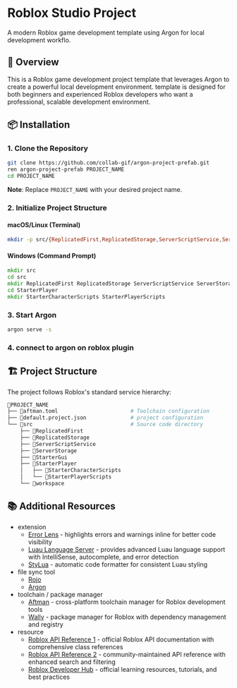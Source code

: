 # Roblox Studio Project

A modern Roblox game development template using Argon for local development workflo.

## 🥀 Overview

This is a Roblox game development project template that leverages Argon to create a powerful local development environment.
template is designed for both beginners and experienced Roblox developers who want a professional, scalable development environment.

## 📦 Installation

### 1. Clone the Repository

```bash
git clone https://github.com/collab-gif/argon-project-prefab.git
ren argon-project-prefab PROJECT_NAME
cd PROJECT_NAME
```

**Note**: Replace `PROJECT_NAME` with your desired project name.

### 2. Initialize Project Structure

#### macOS/Linux (Terminal)

```bash
mkdir -p src/{ReplicatedFirst,ReplicatedStorage,ServerScriptService,ServerStorage,StarterGui,StarterPlayer/{StarterCharacterScripts,StarterPlayerScripts},workspace}
```

#### Windows (Command Prompt)

```bat
mkdir src
cd src
mkdir ReplicatedFirst ReplicatedStorage ServerScriptService ServerStorage StarterGui StarterPlayer workspace
cd StarterPlayer
mkdir StarterCharacterScripts StarterPlayerScripts
```

### 3. Start Argon

```bat
argon serve -s
```

### 4. connect to argon on roblox plugin

## 🏗️ Project Structure

The project follows Roblox's standard service hierarchy:

```sh
📁PROJECT_NAME
├── 📄aftman.toml                       # Toolchain configuration
├── 📄default.project.json              # project configuration
└── 📁src                               # Source code directory
    ├── 📁ReplicatedFirst
    ├── 📁ReplicatedStorage
    ├── 📁ServerScriptService
    ├── 📁ServerStorage
    ├── 📁StarterGui
    ├── 📁StarterPlayer
    │   ├── 📁StarterCharacterScripts
    │   └── 📁StarterPlayerScripts
    └── 📁workspace
```

## 📚 Additional Resources

- extension
  - [Error Lens](https://marketplace.visualstudio.com/items?itemName=usernamehw.errorlens) - highlights errors and warnings inline for better code visibility
  - [Luau Language Server](https://github.com/JohnnyMorganz/luau-lsp) - provides advanced Luau language support with IntelliSense, autocomplete, and error detection
  - [StyLua](https://github.com/JohnnyMorganz/StyLua) - automatic code formatter for consistent Luau styling
- file sync tool
  - [Rojo](https://rojo.space/)
  - [Argon](https://argon.wiki/)
- toolchain / package manager
  - [Aftman](https://github.com/LPGhatguy/aftman) - cross-platform toolchain manager for Roblox development tools
  - [Wally](https://wally.run/) - package manager for Roblox with dependency management and registry
- resource
  - [Roblox API Reference 1](https://developer.roblox.com/en-us/api-reference) - official Roblox API documentation with comprehensive class references
  - [Roblox API Reference 2](https://robloxapi.github.io/ref/) - community-maintained API reference with enhanced search and filtering
  - [Roblox Developer Hub](https://developer.roblox.com/) - official learning resources, tutorials, and best practices
